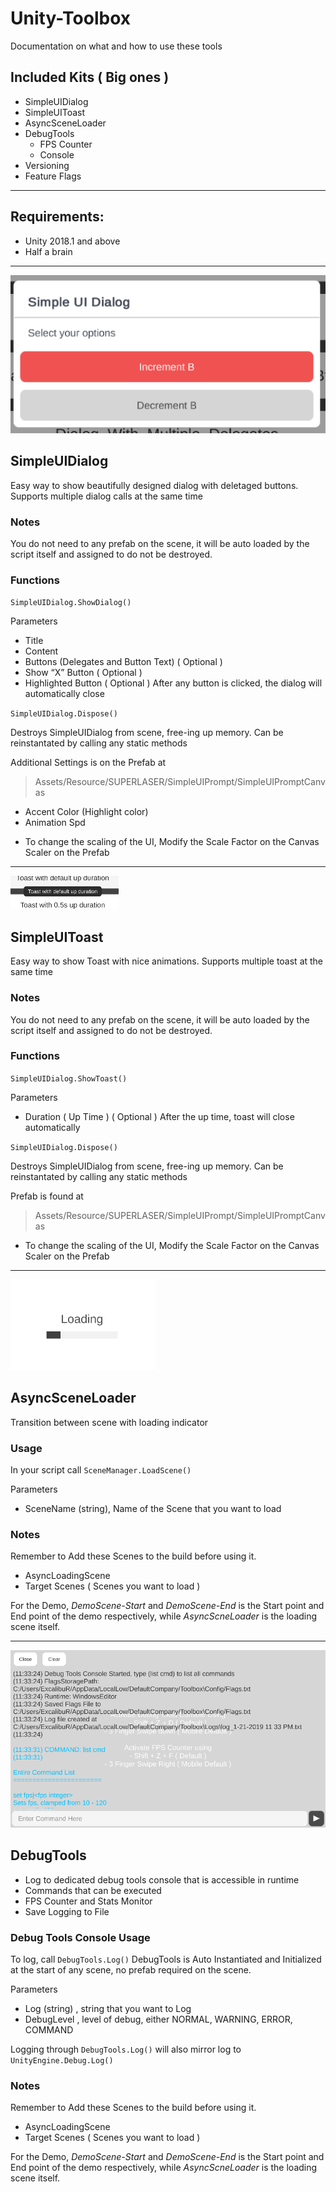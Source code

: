 # Unity-Toolbox
Documentation on what and how to use these tools

## Included Kits ( Big ones )
- SimpleUIDialog
- SimpleUIToast
- AsyncSceneLoader
- DebugTools
  - FPS Counter
  - Console
- Versioning
- Feature Flags


___

## Requirements: 
-	Unity 2018.1 and above
-	Half a brain

___

![alt text](https://github.com/superlaser97/Unity-Toolbox/blob/master/Assets/SUPERLASER/SimpleUIPrompt/README_Header.PNG "SimpleUIDialog")
## SimpleUIDialog
Easy way to show beautifully designed dialog with deletaged buttons. Supports multiple dialog calls at the same time

### Notes
You do not need to any prefab on the scene, it will be auto loaded by the script itself and assigned to do not be destroyed.

### Functions
`SimpleUIDialog.ShowDialog()`

Parameters
-	Title
-	Content
-	Buttons (Delegates and Button Text) ( Optional )
-	Show “X” Button ( Optional )
-	Highlighted Button ( Optional )
After any button is clicked, the dialog will automatically close

`SimpleUIDialog.Dispose()`

Destroys SimpleUIDialog from scene, free-ing up memory. Can be reinstantated by calling any static methods

Additional Settings is on the Prefab at
> Assets/Resource/SUPERLASER/SimpleUIPrompt/SimpleUIPromptCanvas
-	Accent Color (Highlight color)
-	Animation Spd

* To change the scaling of the UI, Modify the Scale Factor on the Canvas Scaler on the Prefab

___

![alt text](https://github.com/superlaser97/Unity-Toolbox/blob/master/Assets/SUPERLASER/SimpleUIToast/README_Header.PNG "SimpleUIToast")
## SimpleUIToast
Easy way to show Toast with nice animations. Supports multiple toast at the same time

### Notes
You do not need to any prefab on the scene, it will be auto loaded by the script itself and assigned to do not be destroyed.

### Functions
`SimpleUIDialog.ShowToast()`

Parameters
-	Duration ( Up Time ) ( Optional )
After the up time, toast will close automatically

`SimpleUIDialog.Dispose()`

Destroys SimpleUIDialog from scene, free-ing up memory. Can be reinstantated by calling any static methods

Prefab is found at
> Assets/Resource/SUPERLASER/SimpleUIPrompt/SimpleUIPromptCanvas

* To change the scaling of the UI, Modify the Scale Factor on the Canvas Scaler on the Prefab

___

![alt text](https://github.com/superlaser97/Unity-Toolbox/blob/master/Assets/SUPERLASER/AsyncSceneLoader/README_Header.PNG "AsyncSceneLoader")
## AsyncSceneLoader
Transition between scene with loading indicator

### Usage
In your script call `SceneManager.LoadScene()`

Parameters
- SceneName (string), Name of the Scene that you want to load

### Notes
Remember to Add these Scenes to the build before using it.
- AsyncLoadingScene
- Target Scenes ( Scenes you want to load )

For the Demo, *DemoScene-Start* and *DemoScene-End* is the Start point and End point of the demo respectively, while *AsyncScneLoader* is the loading scene itself.

___

![alt text](https://github.com/superlaser97/Unity-Toolbox/blob/master/Assets/SUPERLASER/DebugTools/README_Header.PNG "DebugTools")
## DebugTools
- Log to dedicated debug tools console that is accessible in runtime
- Commands that can be executed
- FPS Counter and Stats Monitor
- Save Logging to File

### Debug Tools Console Usage
To log, call `DebugTools.Log()`
DebugTools is Auto Instantiated and Initialized at the start of any scene, no prefab required on the scene.

Parameters
- Log (string) , string that you want to Log
- DebugLevel , level of debug, either NORMAL, WARNING, ERROR, COMMAND

Logging through `DebugTools.Log()` will also mirror log to `UnityEngine.Debug.Log()`

### Notes
Remember to Add these Scenes to the build before using it.
- AsyncLoadingScene
- Target Scenes ( Scenes you want to load )

For the Demo, *DemoScene-Start* and *DemoScene-End* is the Start point and End point of the demo respectively, while *AsyncScneLoader* is the loading scene itself.
